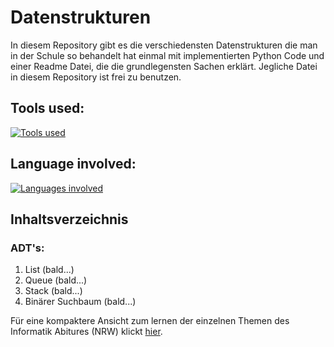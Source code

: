 # Datenstrukturen
<p> 

<!--- [![wakatime](https://wakatime.com/badge/github/LemonElias/Datastructure.svg)](https://wakatime.com/badge/github/LemonElias/Datastructure) [![en](https://img.shields.io/badge/changelanguage-en-red.svg)](https://github.com/LemonElias/Datastructure/blob/main/readme.md) -->
</p> 

In diesem Repository gibt es die verschiedensten Datenstrukturen die man in der Schule so behandelt hat einmal mit implementierten Python Code und einer Readme Datei, die die grundlegensten Sachen erklärt. Jegliche Datei in diesem Repository ist frei zu benutzen.

## Tools used:
[![Tools used](https://skillicons.dev/icons?i=vscode,git,github)](https://skillicons.dev)

## Language involved:
[![Languages involved](https://skillicons.dev/icons?i=py,md)](https://skillicons.dev)

## Inhaltsverzeichnis
### ADT's:
1. List (bald...)
2. Queue (bald...)
3. Stack (bald...)
4. Binärer Suchbaum (bald...)

Für eine kompaktere Ansicht zum lernen der einzelnen Themen des Informatik Abitures (NRW) klickt [hier](www.jonahsimon.de).